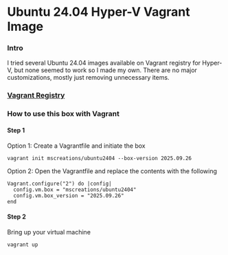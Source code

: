 # Ubuntu 24.04 Hyper-V Vagrant Image

### Intro
I tried several Ubuntu 24.04 images available on Vagrant registry for Hyper-V, but none seemed to work so I made my own. There are no major customizations, mostly just removing unnecessary items. 

### [Vagrant Registry](https://portal.cloud.hashicorp.com/vagrant/discover/mscreations/ubuntu2404)

### How to use this box with Vagrant

#### Step 1

Option 1: Create a Vagrantfile and initiate the box

```
vagrant init mscreations/ubuntu2404 --box-version 2025.09.26
```

Option 2: Open the Vagrantfile and replace the contents with the following

```
Vagrant.configure("2") do |config|
  config.vm.box = "mscreations/ubuntu2404"
  config.vm.box_version = "2025.09.26"
end
```

#### Step 2

Bring up your virtual machine

```
vagrant up
```
